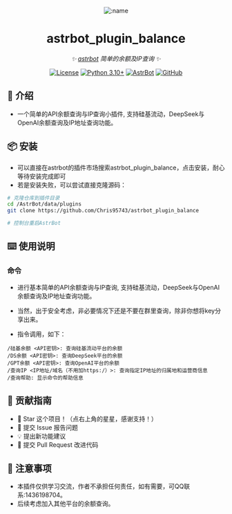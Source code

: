 
<div align="center">

![:name](https://count.getloli.com/@astrbot_plugin_balance?name=astrbot_plugin_balance&theme=minecraft&padding=6&offset=0&align=top&scale=1&pixelated=1&darkmode=auto)

# astrbot_plugin_balance

_✨ [astrbot](https://github.com/AstrBotDevs/AstrBot) 简单的余额及IP查询 ✨_  

[![License](https://img.shields.io/badge/License-MIT-green.svg)](https://opensource.org/licenses/MIT)
[![Python 3.10+](https://img.shields.io/badge/Python-3.10%2B-blue.svg)](https://www.python.org/)
[![AstrBot](https://img.shields.io/badge/AstrBot-3.4%2B-orange.svg)](https://github.com/Soulter/AstrBot)
[![GitHub](https://img.shields.io/badge/作者-Chris-blue)](https://github.com/Chris95743)

</div>

## 🤝 介绍

- 一个简单的API余额查询与IP查询小插件, 支持硅基流动，DeepSeek与OpenAI余额查询及IP地址查询功能。

## 📦 安装

- 可以直接在astrbot的插件市场搜索astrbot_plugin_balance，点击安装，耐心等待安装完成即可
- 若是安装失败，可以尝试直接克隆源码：

```bash
# 克隆仓库到插件目录
cd /AstrBot/data/plugins
git clone https://github.com/Chris95743/astrbot_plugin_balance

# 控制台重启AstrBot
```

## ⌨️ 使用说明

### 命令

- 进行基本简单的API余额查询与IP查询, 支持硅基流动，DeepSeek与OpenAI余额查询及IP地址查询功能。
- 当然，出于安全考虑，非必要情况下还是不要在群里查询，除非你想将key分享出来。

- 指令调用，如下：

```plaintext
/硅基余额 <API密钥>: 查询硅基流动平台的余额
/DS余额 <API密钥>: 查询DeepSeek平台的余额
/GPT余额 <API密钥>: 查询OpenAI平台的余额
/查询IP <IP地址/域名（不用加https:/）>: 查询指定IP地址的归属地和运营商信息
/查询帮助: 显示命令的帮助信息
```

## 👥 贡献指南

- 🌟 Star 这个项目！（点右上角的星星，感谢支持！）
- 🐛 提交 Issue 报告问题
- 💡 提出新功能建议
- 🔧 提交 Pull Request 改进代码

## 📌 注意事项

- 本插件仅供学习交流，作者不承担任何责任，如有需要，可QQ联系:1436198704。
- 后续考虑加入其他平台的余额查询。
